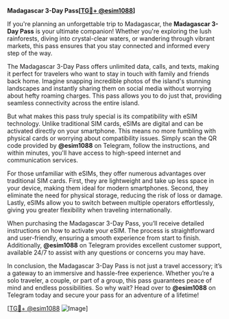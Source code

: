 **Madagascar 3-Day Pass[[TG💪+ @esim1088](https://t.me/s/esim1088)]**

If you're planning an unforgettable trip to Madagascar, the **Madagascar 3-Day Pass** is your ultimate companion! Whether you're exploring the lush rainforests, diving into crystal-clear waters, or wandering through vibrant markets, this pass ensures that you stay connected and informed every step of the way.

The Madagascar 3-Day Pass offers unlimited data, calls, and texts, making it perfect for travelers who want to stay in touch with family and friends back home. Imagine snapping incredible photos of the island's stunning landscapes and instantly sharing them on social media without worrying about hefty roaming charges. This pass allows you to do just that, providing seamless connectivity across the entire island.

But what makes this pass truly special is its compatibility with eSIM technology. Unlike traditional SIM cards, eSIMs are digital and can be activated directly on your smartphone. This means no more fumbling with physical cards or worrying about compatibility issues. Simply scan the QR code provided by **@esim1088** on Telegram, follow the instructions, and within minutes, you'll have access to high-speed internet and communication services.

For those unfamiliar with eSIMs, they offer numerous advantages over traditional SIM cards. First, they are lightweight and take up less space in your device, making them ideal for modern smartphones. Second, they eliminate the need for physical storage, reducing the risk of loss or damage. Lastly, eSIMs allow you to switch between multiple operators effortlessly, giving you greater flexibility when traveling internationally.

When purchasing the Madagascar 3-Day Pass, you’ll receive detailed instructions on how to activate your eSIM. The process is straightforward and user-friendly, ensuring a smooth experience from start to finish. Additionally, **@esim1088** on Telegram provides excellent customer support, available 24/7 to assist with any questions or concerns you may have.

In conclusion, the Madagascar 3-Day Pass is not just a travel accessory; it’s a gateway to an immersive and hassle-free experience. Whether you’re a solo traveler, a couple, or part of a group, this pass guarantees peace of mind and endless possibilities. So why wait? Head over to **@esim1088** on Telegram today and secure your pass for an adventure of a lifetime!

[[TG💪+ @esim1088](https://t.me/s/esim1088) ![Image](https://i.postimg.cc/Y0z9fWf4/image.png)]